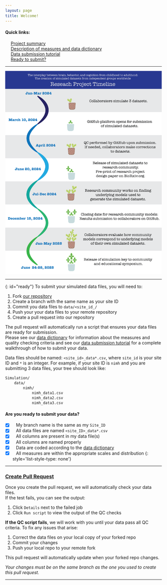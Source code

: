 ```yaml
---
layout: page
title: Welcome!
---
```


#### Quick links:
&emsp; [Project summary](pages/full_abstract.html) \
&emsp; [Description of measures and data dictionary](pages/measures.html) \
&emsp; [Data submission tutorial](pages/tutorial.html) \
&emsp; [Ready to submit?](#ready)

---
<p align="center">
    <img src="./images/Workflow_simulation_6.png" width="600"/>
</p>

---
{: id="ready"}
To submit your simulated data files, you will need to:
1. Fork [our repository](https://github.com/SoCoDeN/Simulation)
2. Create a branch with the same name as your site ID
3. Commit you data files to `data/<site_id_/`
4. Push your your data files to your remote repository
5. Create a pull request into our repository

The pull request will automatically run a script that ensures your data files are ready for submission. \
Please see our [data dictionary](pages/measures.html) for information about the measures and quality checking criteria
and see our [data submission tutorial](pages/tutorial.html) for a complete walkthrough of how to submit your data.

Data files should be named: `<site_id>_data*.csv`, where `site_id` is your site ID and `*` is an integer.
For example, if your site ID is `nimh` and you are submitting 3 data files, your tree should look like:
```
Simulation/
    data/
        nimh/
            nimh_data1.csv
            nimh_data2.csv
            nimh_data3.csv
```

#### Are you ready to submit your data?
- [x] &ensp; My branch name is the same as my `Site_ID`
- [x] &ensp; All data files are named `<site_ID>_data*.csv`
- [x] &ensp; All columns are present in my data file(s)
- [x] &ensp; All columns are named properly
- [x] &ensp; Data are coded according to the [data dictionary](pages/measures.html)
- [x] &ensp; All measures are within the appropriate scales and distribution
{: style='list-style-type: none'}

---
### [Create Pull Request](https://github.com/SoCoDeN/Simulation/pulls)

Once you create the pull request, we will automatically check your data files. \
If the test fails, you can see the output:
1. Click `Details` next to the failed job
2. Click `Run script` to view the output of the QC checks

**If the QC script fails**, we will work with you until your data pass all QC criteria.
To fix any issues that arise:
1. Correct the data files on your local copy of your forked repo
2. Commit your changes
3. Push your local repo to your remote fork

This pull request will automatically update when your forked repo changes.

_Your changes must be on the same branch as the one you used to create this pull request._

---

